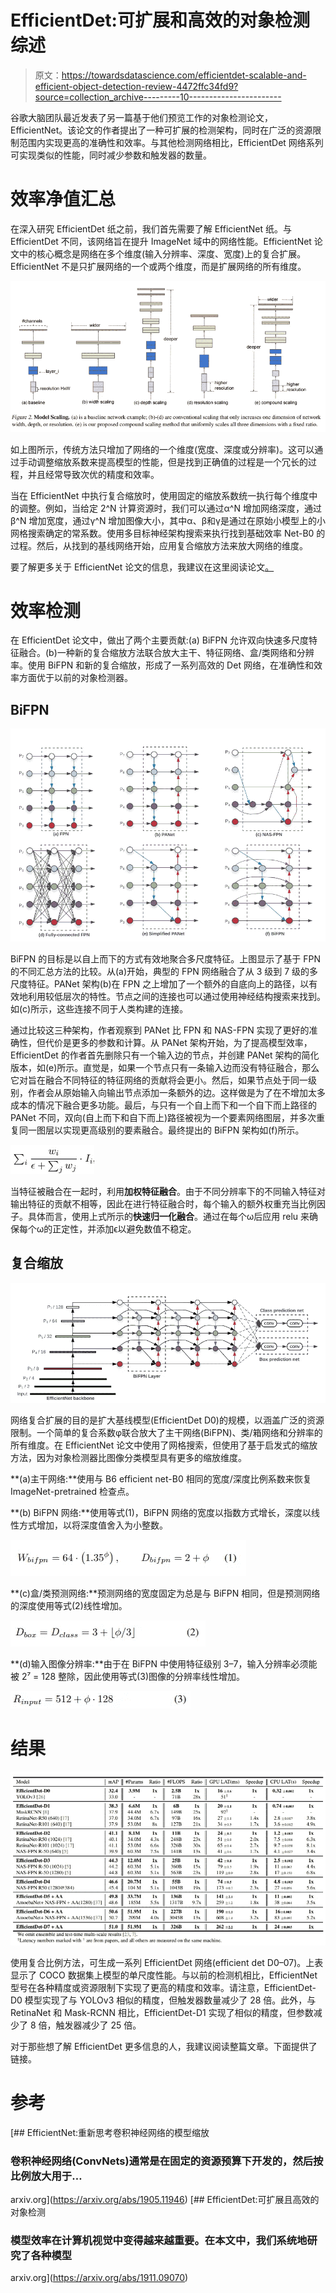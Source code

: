 # EfficientDet:可扩展和高效的对象检测综述

> 原文：<https://towardsdatascience.com/efficientdet-scalable-and-efficient-object-detection-review-4472ffc34fd9?source=collection_archive---------10----------------------->

谷歌大脑团队最近发表了另一篇基于他们预览工作的对象检测论文，EfficientNet。该论文的作者提出了一种可扩展的检测架构，同时在广泛的资源限制范围内实现更高的准确性和效率。与其他检测网络相比，EfficientDet 网络系列可实现类似的性能，同时减少参数和触发器的数量。

# 效率净值汇总

在深入研究 EfficientDet 纸之前，我们首先需要了解 EfficientNet 纸。与 EfficientDet 不同，该网络旨在提升 ImageNet 域中的网络性能。EfficientNet 论文中的核心概念是网络在多个维度(输入分辨率、深度、宽度)上的复合扩展。EfficientNet 不是只扩展网络的一个或两个维度，而是扩展网络的所有维度。

![](img/9da7aacd70c5687a6beb07b9bb5db3e3.png)

如上图所示，传统方法只增加了网络的一个维度(宽度、深度或分辨率)。这可以通过手动调整缩放系数来提高模型的性能，但是找到正确值的过程是一个冗长的过程，并且经常导致次优的精度和效率。

当在 EfficientNet 中执行复合缩放时，使用固定的缩放系数统一执行每个维度中的调整。例如，当给定 2^N 计算资源时，我们可以通过α^N 增加网络深度，通过β^N 增加宽度，通过γ^N 增加图像大小，其中α、β和γ是通过在原始小模型上的小网格搜索确定的常系数。使用多目标神经架构搜索来执行找到基础效率 Net-B0 的过程。然后，从找到的基线网络开始，应用复合缩放方法来放大网络的维度。

要了解更多关于 EfficientNet 论文的信息，我建议在这里阅读论文[。](https://arxiv.org/abs/1905.11946)

# 效率检测

在 EfficientDet 论文中，做出了两个主要贡献:(a) BiFPN 允许双向快速多尺度特征融合。(b)一种新的复合缩放方法联合放大主干、特征网络、盒/类网络和分辨率。使用 BiFPN 和新的复合缩放，形成了一系列高效的 Det 网络，在准确性和效率方面优于以前的对象检测器。

## BiFPN

![](img/df9fb2e6564fa9bf4c66540088d3cbda.png)

BiFPN 的目标是以自上而下的方式有效地聚合多尺度特征。上图显示了基于 FPN 的不同汇总方法的比较。从(a)开始，典型的 FPN 网络融合了从 3 级到 7 级的多尺度特征。PANet 架构(b)在 FPN 之上增加了一个额外的自底向上的路径，以有效地利用较低层次的特性。节点之间的连接也可以通过使用神经结构搜索来找到。如(c)所示，这些连接不同于人类构建的连接。

通过比较这三种架构，作者观察到 PANet 比 FPN 和 NAS-FPN 实现了更好的准确性，但代价是更多的参数和计算。从 PANet 架构开始，为了提高模型效率，EfficientDet 的作者首先删除只有一个输入边的节点，并创建 PANet 架构的简化版本，如(e)所示。直觉是，如果一个节点只有一条输入边而没有特征融合，那么它对旨在融合不同特征的特征网络的贡献将会更小。然后，如果节点处于同一级别，作者会从原始输入向输出节点添加一条额外的边。这样做是为了在不增加太多成本的情况下融合更多功能。最后，与只有一个自上而下和一个自下而上路径的 PANet 不同，双向(自上而下和自下而上)路径被视为一个要素网络图层，并多次重复同一图层以实现更高级别的要素融合。最终提出的 BiFPN 架构如(f)所示。

![](img/695be7abff34aeb7366834889d44f516.png)

当特征被融合在一起时，利用**加权特征融合**。由于不同分辨率下的不同输入特征对输出特征的贡献不相等，因此在进行特征融合时，每个输入的额外权重充当比例因子。具体而言，使用上式所示的**快速归一化融合**。通过在每个ω后应用 relu 来确保每个ω的正定性，并添加ϵ以避免数值不稳定。

## 复合缩放

![](img/847c666ef2cc7dd897017d234a75de33.png)

网络复合扩展的目的是扩大基线模型(EfficientDet D0)的规模，以涵盖广泛的资源限制。一个简单的复合系数φ联合放大了主干网络(BiFPN)、类/箱网络和分辨率的所有维度。在 EfficientNet 论文中使用了网格搜索，但使用了基于启发式的缩放方法，因为对象检测器比图像分类模型具有更多的缩放维度。

**(a)主干网络:**使用与 B6 efficient net-B0 相同的宽度/深度比例系数来恢复 ImageNet-pretrained 检查点。

**(b) BiFPN 网络:**使用等式(1)，BiFPN 网络的宽度以指数方式增长，深度以线性方式增加，以将深度值舍入为小整数。

![](img/23fd79bea7361e94c7069ba1a6f207f7.png)

**(c)盒/类预测网络:**预测网络的宽度固定为总是与 BiFPN 相同，但是预测网络的深度使用等式(2)线性增加。

![](img/52a8e4a4da4240dc4334e689f7609cf2.png)

**(d)输入图像分辨率:**由于在 BiFPN 中使用特征级别 3–7，输入分辨率必须能被 2⁷ = 128 整除，因此使用等式(3)图像的分辨率线性增加。

![](img/4cdb10e79012aaa1328fecea451906b3.png)

# 结果

![](img/78b82e7e027d141072f88fec8e79ecf3.png)

使用复合比例方法，可生成一系列 EfficientDet 网络(efficient det D0–07)。上表显示了 COCO 数据集上模型的单尺度性能。与以前的检测机相比，EfficientNet 型号在各种精度或资源限制下实现了更高的精度和效率。请注意，EfficientDet-D0 模型实现了与 YOLOv3 相似的精度，但触发器数量减少了 28 倍。此外，与 RetinaNet 和 Mask-RCNN 相比，EfficientDet-D1 实现了相似的精度，但参数减少了 8 倍，触发器减少了 25 倍。

对于那些想了解 EfficientDet 更多信息的人，我建议阅读整篇文章。下面提供了链接。

# 参考

 [## EfficientNet:重新思考卷积神经网络的模型缩放

### 卷积神经网络(ConvNets)通常是在固定的资源预算下开发的，然后按比例放大用于…

arxiv.org](https://arxiv.org/abs/1905.11946)  [## EfficientDet:可扩展且高效的对象检测

### 模型效率在计算机视觉中变得越来越重要。在本文中，我们系统地研究了各种模型

arxiv.org](https://arxiv.org/abs/1911.09070)